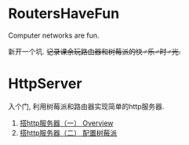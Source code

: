 # RoutersHaveFun
Computer networks are fun.

新开一个坑. <del>记录课余玩路由器和树莓派的快♂乐♂时♂光.</del>

# HttpServer
入个门, 利用树莓派和路由器实现简单的http服务器.

1. [搭http服务器（一） Overview](./HttpServer/搭http服务器（一）.md)
1. [搭http服务器（二） 配置树莓派](./HttpServer/搭http服务器（二）.md)
